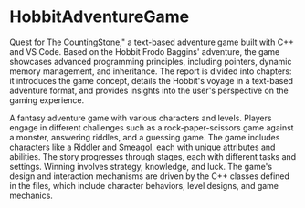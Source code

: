 # HobbitAdventureGame

Quest for The CountingStone," a text-based adventure game built with C++ and VS Code. Based on the Hobbit Frodo Baggins' adventure, the game showcases advanced programming principles, including pointers, dynamic memory management, and inheritance. The report is divided into chapters: it introduces the game concept, details the Hobbit's voyage in a text-based adventure format, and provides insights into the user's perspective on the gaming experience. 

A fantasy adventure game with various characters and levels. Players engage in different challenges such as a rock-paper-scissors game against a monster, answering riddles, and a guessing game. The game includes characters like a Riddler and Smeagol, each with unique attributes and abilities. The story progresses through stages, each with different tasks and settings. Winning involves strategy, knowledge, and luck. The game's design and interaction mechanisms are driven by the C++ classes defined in the files, which include character behaviors, level designs, and game mechanics.
